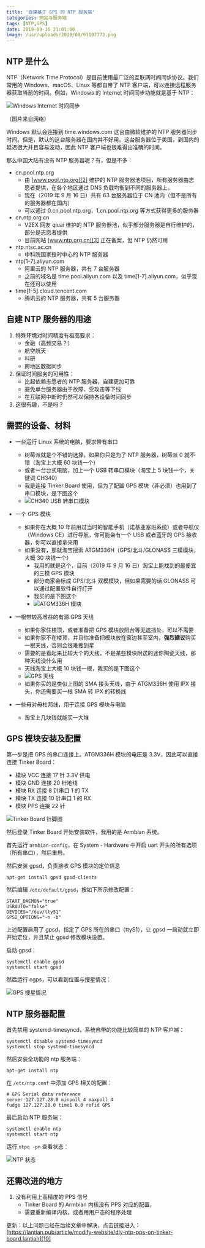 ```yaml
---
title: '自建基于 GPS 的 NTP 服务端'
categories: 网站与服务端
tags: [NTP,GPS]
date: 2019-09-16 21:01:00
image: /usr/uploads/2019/09/61107773.png
---
```

NTP 是什么
---------

NTP（Network Time Protocol）是目前使用最广泛的互联网时间同步协议。我们常用的 Windows、macOS、Linux 等都自带了 NTP 客户端，可以连接远程服务器获取当前的时间。例如，Windows 的 Internet 时间同步功能就是基于 NTP：

![Windows Internet 时间同步][1]

（图片来自网络）

Windows 默认会连接到 time.windows.com 这台由微软维护的 NTP 服务器同步时间。但是，默认的这台服务器在国内并不好用。这台服务器位于美国，到国内的延迟很大并且容易波动，因此 NTP 客户端也很难得出准确的时间。

那么中国大陆有没有 NTP 服务器呢？有，但是不多：

- cn.pool.ntp.org
  - 由 [www.pool.ntp.org][2] 维护的 NTP 服务器池项目，所有服务器由志愿者提供，在各个地区通过 DNS 负载均衡到不同的服务器上。
  - 现在（2019 年 9 月 16 日）共有 63 台服务器位于 CN 池内（但不是所有的服务器都在国内）
  - 可以通过 0.cn.pool.ntp.org，1.cn.pool.ntp.org 等方式获得更多的服务器
- cn.ntp.org.cn
  - V2EX 网友 qiuai 维护的 NTP 服务器池，似乎部分服务器是自行维护的，部分是志愿者提供
  - 目前网站 [www.ntp.org.cn][3] 正在备案，但 NTP 仍然可用
- ntp.ntsc.ac.cn
  - 中科院国家授时中心的 NTP 服务器
- ntp[1-7].aliyun.com
  - 阿里云的 NTP 服务器，共有 7 台服务器
  - 之前的域名是 time.pool.aliyun.com 以及 time[1-7].aliyun.com，似乎现在还可以使用
- time[1-5].cloud.tencent.com
  - 腾讯云的 NTP 服务器，共有 5 台服务器

自建 NTP 服务器的用途
------------------

1. 特殊环境对时间精度有极高要求：
   - 金融（高频交易？）
   - 航空航天
   - 科研
   - 跨地区数据同步
2. 保证时间服务的可用性：
   - 比起依赖志愿者的 NTP 服务器，自建更加可靠
   - 避免单台服务器由于故障、受攻击等下线
   - 在互联网中断时仍然可以保持各设备时间同步
3. 这很有趣，不是吗？

需要的设备、材料
--------------

- 一台运行 Linux 系统的电脑，要求带有串口
  - 树莓派就是个不错的选择，如果你只是为了 NTP 服务器，树莓派 0 就不错（淘宝上大概 60 块钱一个）
  - 或者一台台式电脑，加上一个 USB 转串口模块（淘宝上 5 块钱一个，关键词 CH340）
  - 我是连接 Tinker Board 使用，但为了配置 GPS 模块（非必须）也用到了串口模块，是下图这个
  - ![CH340 USB 转串口模块][4]

- 一个 GPS 模块
  - 如果你在大概 10 年前用过当时的智能手机（诺基亚塞班系统）或者导航仪（Windows CE）进行导航，你可能会有一个 USB 或者蓝牙的 GPS 接收器，你可以直接拿来用
  - 如果没有，那就淘宝搜索 ATGM336H（GPS/北斗/GLONASS 三模模块，大概 30 块钱一个）
    - 我用的就是这个，目前（2019 年 9 月 16 日）淘宝上能找到的最便宜的三模 GPS 模块
    - 部分商家会标成 GPS/北斗 双模模块，但如果需要的话 GLONASS 可以通过配置软件自行打开
    - 我买的是下图这个
    - ![ATGM336H 模块][5]

- 一根带较高增益的有源 GPS 天线
  - 如果你家住楼顶，或者准备把 GPS 模块放阳台等无遮挡处，可以不需要
  - 如果你家不在楼顶，并且你准备把模块放在窗边甚至室内，**强烈建议**购买一根天线，否则会很难搜到星
  - 需要的是看起来比较大个的天线，不是某些模块附送的迷你陶瓷天线，那种天线没什么用
  - 天线淘宝上大概 10 块钱一根，我买的是下图这个
  - ![GPS 天线][6]
  - 如果你买的是类似上图的 SMA 接头天线，由于 ATGM336H 使用 IPX 接头，你还需要买一根 SMA 转 IPX 的转换线

- 一些母对母杜邦线，用于连接 GPS 模块与电脑
  - 淘宝上几块钱就能买一大堆

GPS 模块安装及配置
----------------

第一步是把 GPS 的串口连接上。ATGM336H 模块的电压是 3.3V，因此可以直接连接 Tinker Board：

- 模块 VCC 连接 17 针 3.3V 供电
- 模块 GND 连接 20 针地线
- 模块 RX 连接 8 针串口 1 的 TX
- 模块 TX 连接 10 针串口 1 的 RX
- 模块 PPS 连接 22 针

![Tinker Board 针脚图][7]

然后登录 Tinker Board 开始安装软件，我用的是 Armbian 系统。

首先运行 `armbian-config`，在 System - Hardware 中开启 uart 开头的所有选项（所有串口），然后重启。

然后安装 gpsd，负责接收 GPS 模块的定位信息

    apt-get install gpsd gpsd-clients

然后编辑 `/etc/default/gpsd`，按如下所示修改配置：

    START_DAEMON="true"
    USBAUTO="false"
    DEVICES="/dev/ttyS1"
    GPSD_OPTIONS="-n -b"

上述配置启用了 gpsd，指定了 GPS 所在的串口（ttyS1），让 gpsd 一启动就立即开始定位，并且禁止 gpsd 修改模块设置。

启动 gpsd：

    systemctl enable gpsd
    systemctl start gpsd

然后运行 cgps，可以看到位置与搜星情况：

![GPS 搜星情况][8]

NTP 服务器配置
-------------

首先禁用 systemd-timesyncd，系统自带的功能比较简单的 NTP 客户端：

    systemctl disable systemd-timesyncd
    systemctl stop systemd-timesyncd

然后安装全功能的 ntp 服务端：

    apt-get install ntp

在 `/etc/ntp.conf` 中添加 GPS 相关的配置：

    # GPS Serial data reference
    server 127.127.28.0 minpoll 4 maxpoll 4
    fudge 127.127.28.0 time1 0.0 refid GPS

最后启动 NTP 服务端：

    systemctl enable ntp
    systemctl start ntp

运行 `ntpq -pn` 查看状态：

![NTP 状态][9]

还需改进的地方
------------

1. 没有利用上高精度的 PPS 信号
   - Tinker Board 的 Armbian 内核没有 PPS 对应的配置，
   - 需要重新编译内核，或者用用户态的程序处理

更新：以上问题已经在后续文章中解决，点击链接进入：[https://lantian.pub/article/modify-website/diy-ntp-pps-on-tinker-board.lantian][10]


  [1]: /usr/uploads/2019/09/51126337.jpg
  [2]: http://www.pool.ntp.org
  [3]: http://www.ntp.org.cn
  [4]: /usr/uploads/2019/09/4242908871.jpg
  [5]: /usr/uploads/2019/09/2614025970.jpg
  [6]: /usr/uploads/2019/09/354608019.jpg
  [7]: /usr/uploads/2019/09/2308734009.png
  [8]: /usr/uploads/2019/09/32557744.png
  [9]: /usr/uploads/2019/09/61107773.png
  [10]: /article/modify-website/diy-ntp-pps-on-tinker-board.lantian
